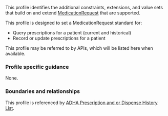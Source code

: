 This profile identifies the additional constraints, extensions, and value sets that build on and extend [MedicationRequest](http://hl7.org/fhir/R4/medicationrequest.html) that are supported. 

This profile is designed to set a MedicationRequest standard for:
* Query prescriptions for a patient (current and historical)
* Record or update prescriptions for a patient

This profile may be referred to by APIs, which will be listed here when available.


### Profile specific guidance
None.


### Boundaries and relationships
This profile is referenced by 
[ADHA Prescription and or Dispense History List](StructureDefinition-dh-list-medication-pdl-1.html).

